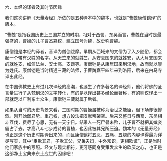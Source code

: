 六、本经的译者及其时节因缘

​        我们这次讲解《无量寿经》所依的是五种译本中的魏本，也就是“曹魏康僧铠译”的版本。

​        “曹魏”是指我国历史上三国并立的时期，相对于西蜀、东吴而言，曹魏在当时是最强盛的，曹操的儿子曹丕篡权，建立国号为魏，故史称曹魏。

​        康僧铠是本经的译者，音译为僧伽跋摩。早期从西域来的梵僧为了入乡随俗，都会起一个带有汉姓的名字。从天竺来的就姓竺，从安息国来的就姓安，从大月支国来的就姓支，如竺法兰、安士高、支谦等。康僧铠是从康居国来到汉地，故而就以康为姓氏。康僧铠是当时精通三藏的法师，于曹魏嘉平四年来到洛阳，后来在白马寺译出此经。

​        在中国佛教史上有过几次译经的高潮，也诞生了许多著名的译经师，他们将佛的圣言量进行了从梵到汉的文字转化，有的是以译出甚多经论而著称，有的则仅译出一部就足以广利东土众生。康僧铠三藏就属于后者。

​        如果从当时的历史背景来看，三国时期的曹操虽被称为治世之能臣，但下场却很惨烈。刚开始弱君势、重己权，想方设法把汉献帝架空。后来又整日与西蜀、东吴相斗互伐，费尽了心思，无有一天宁日。结果人一死尸骨未殓，儿子曹丕就把其嫔妾霸占了去。才高八斗七步成诗的曹植，也因此被其兄所压迫。魏本的《无量寿经》也正是这个历史时期译出来的，而且康僧铠将五恶、五痛、五烧的内容译得最为详尽写实，其中“臣欺其君，子欺其父，兄弟夫妇，中外知识，更相欺诳”，正是当时他们家族中的写照。经文与现实相符，更可感同身受策发众生的欣厌之心，也正是这部净土宝典来东土应世的因缘吧！